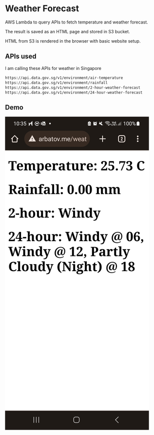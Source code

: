 # Weather Forecast

AWS Lambda to query APIs to fetch temperature and weather forecast.

The result is saved as an HTML page and stored in S3 bucket.

HTML from S3 is rendered in the browser with basic website setup.


## APIs used

I am calling these APIs for weather in Singapore

```
https://api.data.gov.sg/v1/environment/air-temperature
https://api.data.gov.sg/v1/environment/rainfall
https://api.data.gov.sg/v1/environment/2-hour-weather-forecast
https://api.data.gov.sg/v1/environment/24-hour-weather-forecast
```

## Demo

![SG Weather Demo](images/sg-weather.jpg?raw=true "SG Weather Demo")